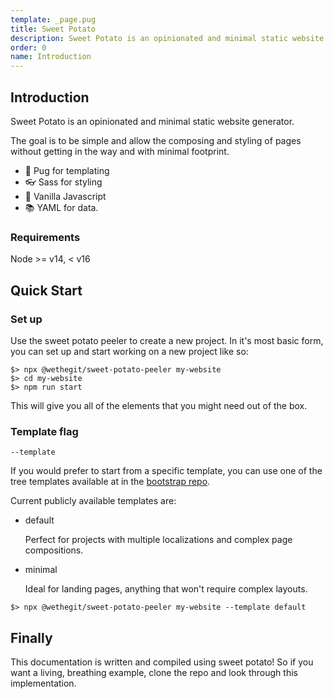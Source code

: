 ```yaml
---
template: _page.pug
title: Sweet Potato
description: Sweet Potato is an opinionated and minimal static website generator, by We The Collective.
order: 0
name: Introduction
---
```


## Introduction

Sweet Potato is an opinionated and minimal static website generator.

The goal is to be simple and allow the composing and styling of pages without getting in the way and with minimal footprint.

- 🐶 Pug for templating
- 👓 Sass for styling
- 🍦 Vanilla Javascript
- 📚 YAML for data.

### Requirements

Node >= v14, < v16

## Quick Start

### Set up

Use the sweet potato peeler to create a new project. In it's most basic form, you can set up and start working on a new project like so:

```
$> npx @wethegit/sweet-potato-peeler my-website
$> cd my-website
$> npm run start
```

This will give you all of the elements that you might need out of the box.

### Template flag

```
--template
```

If you would prefer to start from a specific template, you can use one of the tree templates available at in the [bootstrap repo](https://github.com/wethegit/bootstrap/).

Current publicly available templates are:

- default

  Perfect for projects with multiple localizations and complex page compositions.

- minimal

  Ideal for landing pages, anything that won't require complex layouts.

```
$> npx @wethegit/sweet-potato-peeler my-website --template default
```

## Finally

This documentation is written and compiled using sweet potato! So if you want a living, breathing example, clone the repo and look through this implementation.
